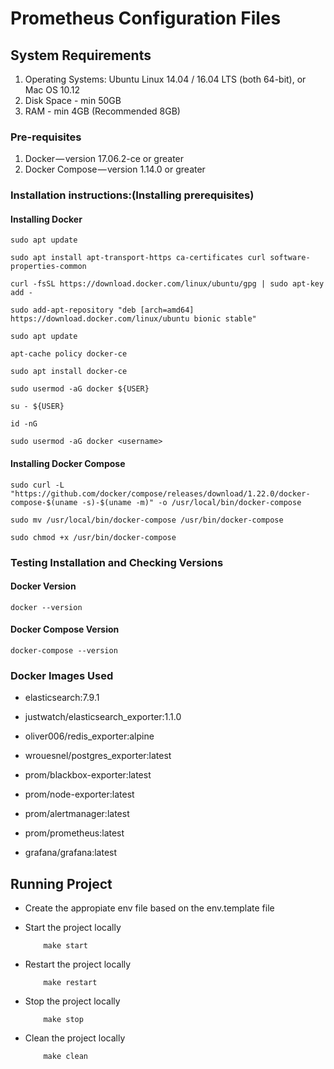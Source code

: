 # Prometheus Configuration Files

## System Requirements

1. Operating Systems: Ubuntu Linux 14.04 / 16.04 LTS (both 64-bit), or Mac OS 10.12
2. Disk Space - min 50GB
3. RAM - min 4GB (Recommended 8GB)

### Pre-requisites

1. Docker — version 17.06.2-ce or greater
2. Docker Compose — version 1.14.0 or greater

### Installation instructions:(Installing prerequisites)


#### Installing Docker

``` shell
sudo apt update

sudo apt install apt-transport-https ca-certificates curl software-properties-common

curl -fsSL https://download.docker.com/linux/ubuntu/gpg | sudo apt-key add -

sudo add-apt-repository "deb [arch=amd64] https://download.docker.com/linux/ubuntu bionic stable"

sudo apt update

apt-cache policy docker-ce

sudo apt install docker-ce

sudo usermod -aG docker ${USER}

su - ${USER}

id -nG

sudo usermod -aG docker <username>
```

#### Installing Docker Compose

``` shell
sudo curl -L "https://github.com/docker/compose/releases/download/1.22.0/docker-compose-$(uname -s)-$(uname -m)" -o /usr/local/bin/docker-compose

sudo mv /usr/local/bin/docker-compose /usr/bin/docker-compose

sudo chmod +x /usr/bin/docker-compose
```

### Testing Installation and Checking Versions


#### Docker Version

``` shell
docker --version
```

#### Docker Compose Version

```shell
docker-compose --version
```

### Docker Images Used

* elasticsearch:7.9.1

* justwatch/elasticsearch_exporter:1.1.0

* oliver006/redis_exporter:alpine

* wrouesnel/postgres_exporter:latest

* prom/blackbox-exporter:latest

* prom/node-exporter:latest

* prom/alertmanager:latest

* prom/prometheus:latest

* grafana/grafana:latest

## Running Project

* Create the appropiate env file based on the env.template file

* Start the project locally

    ```shell
        make start
    ```

* Restart the project locally

    ```shell
        make restart
    ```

* Stop the project locally

    ```shell
        make stop
    ```

* Clean the project locally

    ```shell
        make clean
    ```
